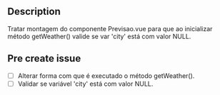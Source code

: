 ## Description

Tratar montagem do componente Previsao.vue para que ao inicializar método getWeather() valide se var 'city' está com valor NULL.

## Pre create issue

- [ ] Alterar forma com que é executado o método getWeather().
- [ ] Validar se variável 'city' está com valor NULL.